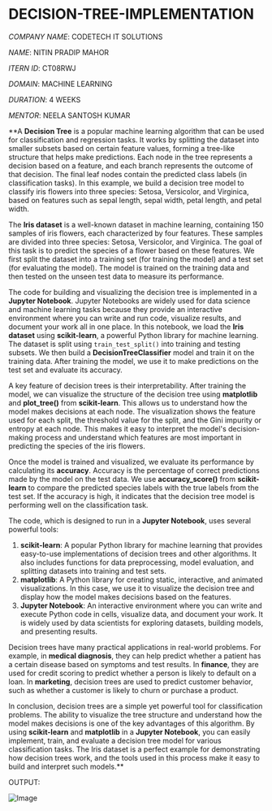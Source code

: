 # DECISION-TREE-IMPLEMENTATION
*COMPANY NAME*: CODETECH IT SOLUTIONS

*NAME*: NITIN PRADIP MAHOR

*ITERN ID*: CT08RWJ

*DOMAIN*: MACHINE LEARNING

*DURATION*: 4 WEEKS

*MENTOR*: NEELA SANTOSH KUMAR 

**A **Decision Tree** is a popular machine learning algorithm that can be used for classification and regression tasks. It works by splitting the dataset into smaller subsets based on certain feature values, forming a tree-like structure that helps make predictions. Each node in the tree represents a decision based on a feature, and each branch represents the outcome of that decision. The final leaf nodes contain the predicted class labels (in classification tasks). In this example, we build a decision tree model to classify iris flowers into three species: Setosa, Versicolor, and Virginica, based on features such as sepal length, sepal width, petal length, and petal width.

The **Iris dataset** is a well-known dataset in machine learning, containing 150 samples of iris flowers, each characterized by four features. These samples are divided into three species: Setosa, Versicolor, and Virginica. The goal of this task is to predict the species of a flower based on these features. We first split the dataset into a training set (for training the model) and a test set (for evaluating the model). The model is trained on the training data and then tested on the unseen test data to measure its performance.

The code for building and visualizing the decision tree is implemented in a **Jupyter Notebook**. Jupyter Notebooks are widely used for data science and machine learning tasks because they provide an interactive environment where you can write and run code, visualize results, and document your work all in one place. In this notebook, we load the **Iris dataset** using **scikit-learn**, a powerful Python library for machine learning. The dataset is split using `train_test_split()` into training and testing subsets. We then build a **DecisionTreeClassifier** model and train it on the training data. After training the model, we use it to make predictions on the test set and evaluate its accuracy.

A key feature of decision trees is their interpretability. After training the model, we can visualize the structure of the decision tree using **matplotlib** and **plot_tree()** from **scikit-learn**. This allows us to understand how the model makes decisions at each node. The visualization shows the feature used for each split, the threshold value for the split, and the Gini impurity or entropy at each node. This makes it easy to interpret the model's decision-making process and understand which features are most important in predicting the species of the iris flowers.

Once the model is trained and visualized, we evaluate its performance by calculating its **accuracy**. Accuracy is the percentage of correct predictions made by the model on the test data. We use **accuracy_score()** from **scikit-learn** to compare the predicted species labels with the true labels from the test set. If the accuracy is high, it indicates that the decision tree model is performing well on the classification task.

The code, which is designed to run in a **Jupyter Notebook**, uses several powerful tools:
1. **scikit-learn**: A popular Python library for machine learning that provides easy-to-use implementations of decision trees and other algorithms. It also includes functions for data preprocessing, model evaluation, and splitting datasets into training and test sets.
2. **matplotlib**: A Python library for creating static, interactive, and animated visualizations. In this case, we use it to visualize the decision tree and display how the model makes decisions based on the features.
3. **Jupyter Notebook**: An interactive environment where you can write and execute Python code in cells, visualize data, and document your work. It is widely used by data scientists for exploring datasets, building models, and presenting results.

Decision trees have many practical applications in real-world problems. For example, in **medical diagnosis**, they can help predict whether a patient has a certain disease based on symptoms and test results. In **finance**, they are used for credit scoring to predict whether a person is likely to default on a loan. In **marketing**, decision trees are used to predict customer behavior, such as whether a customer is likely to churn or purchase a product.

In conclusion, decision trees are a simple yet powerful tool for classification problems. The ability to visualize the tree structure and understand how the model makes decisions is one of the key advantages of this algorithm. By using **scikit-learn** and **matplotlib** in a **Jupyter Notebook**, you can easily implement, train, and evaluate a decision tree model for various classification tasks. The Iris dataset is a perfect example for demonstrating how decision trees work, and the tools used in this process make it easy to build and interpret such models.**

OUTPUT:

![Image](https://github.com/user-attachments/assets/528f5489-91e4-406f-85fe-10b5cba8ade4)
